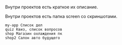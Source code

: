 Внутри проектов есть краткое их описание.

Внутри проектов есть папка screen со скриншотами.

```
my-app Список дел
quiz Квиз, список вопросов
shop Магазин охлаждения пк
shop2 Салон авто будущего
```
